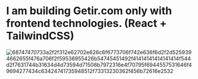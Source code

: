 # I am building Getir.com only with frontend technologies. (React + TailwindCSS)
![68747470733a2f2f312e62702e626c6f6773706f742e636f6d2f2d5259394662655f476a706f2f59536955426b54745451492f41414141414141414f544d2f7631744b31634d4d73594d71506b7972316e4f70795f6944557531646f49694277434c63424741735948512f73313230362f456b72616e2532](https://user-images.githubusercontent.com/63066081/131502511-9f1c2585-96da-4c3d-8bbd-36c8d3f75231.png)


